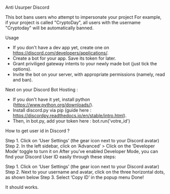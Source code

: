 Anti Usurper Discord

This bot bans users who attempt to impersonate your project
For example, if your project is called "CryptoDay", all users with the username "Cryptoday" will be automatically banned.

Usage

- If you don't have a dev app yet, create one on https://discord.com/developers/applications/.
- Create a bot for your app. Save its token for later.
- Grant priviliged gateway intents to your newly made bot (just tick the options).
- Invite the bot on your server, with appropriate permissions (namely, read and ban).

Next on your Discord Bot Hosting :

- If you don't have it yet, install python (https://www.python.org/downloads/).
- Install discord.py via pip (guide here : https://discordpy.readthedocs.io/en/stable/intro.html).
- Then, in bot.py, add your token here : bot.run('votre_id')


How to get user id in Discord ?

Step 1. Click on ‘User Settings’ (the gear icon next to your Discord avatar)
Step 2. In the left sidebar, click on ‘Advanced’ > Click on the ‘Developer Mode’ toggle to turn it on
After you’ve enabled Developer Mode, you can find your Discord User ID easily through these steps:

Step 1. Click on ‘User Settings’ (the gear icon next to your Discord avatar)
Step 2. Next to your username and avatar, click on the three horizontal dots, as shown below
Step 3. Select ‘Copy ID’ in the popup menu
Done!

It should works.

